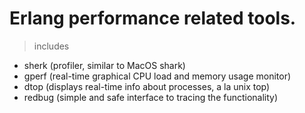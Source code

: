 # Erlang performance related tools. #
> includes
  * sherk (profiler, similar to MacOS shark)
  * gperf (real-time graphical CPU load and memory usage monitor)
  * dtop (displays real-time info about processes, a la unix top)
  * redbug (simple and safe interface to tracing the functionality)